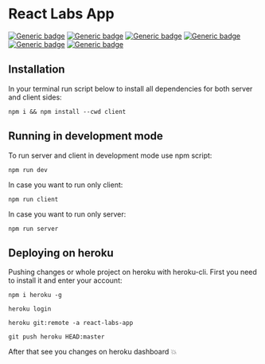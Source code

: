 # React Labs App
[![Generic badge](https://img.shields.io/badge/license-MIT-green.svg)](https://shields.io/)
[![Generic badge](https://img.shields.io/badge/demo-Heroku-green.svg)](https://shields.io/)
[![Generic badge](https://img.shields.io/badge/npm-v6.14.6-blue.svg)](https://shields.io/)
[![Generic badge](https://img.shields.io/badge/node-v12.18.4-blue.svg)](https://shields.io/)
[![Generic badge](https://img.shields.io/badge/express-v4.16.4-blue.svg)](https://shields.io/)
[![Generic badge](https://img.shields.io/badge/react-v16.14.0-blue.svg)](https://shields.io/)


## Installation
In your terminal run script below to install all dependencies for both server and client sides:

```
npm i && npm install --cwd client
```


## Running in development mode

To run server and client in development mode use npm script:

```
npm run dev
```

In case you want to run only client:

```
npm run client
```

In case you want to run only server: 

```
npm run server
```

## Deploying on heroku

Pushing changes or whole project on heroku with heroku-cli. First you need to install it and enter your account:
```
npm i heroku -g
```
```
heroku login 
```
```
heroku git:remote -a react-labs-app 
```
```
git push heroku HEAD:master 
```
After that see you changes on heroku dashboard 💥